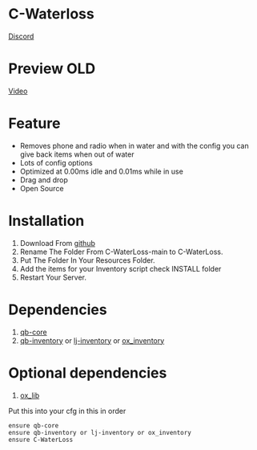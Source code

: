 # C-Waterloss
[Discord](https://discord.gg/YvThXdz59G)


# Preview OLD
[Video](https://streamable.com/por9u4)

# Feature
- Removes phone and radio when in water and with the config you can give back items when out of water
- Lots of config options
- Optimized at 0.00ms idle and 0.01ms while in use
- Drag and drop
- Open Source

# Installation
1. Download From [github](https://github.com/SirCyirx/C-WaterLoss)
2. Rename The Folder From C-WaterLoss-main to C-WaterLoss.
3. Put The Folder In Your Resources Folder.
4. Add the items for your Inventory script check INSTALL folder
5. Restart Your Server.

# Dependencies
1. [qb-core](https://github.com/qbcore-framework/qb-core)
2. [qb-inventory](https://github.com/qbcore-framework/qb-inventory/releases/tag/v1) or [lj-inventory](https://github.com/loljoshie/lj-inventory/releases/tag/1.2) or [ox_inventory](https://github.com/overextended/ox_inventory)

# Optional dependencies
1. [ox_lib](https://github.com/overextended/ox_lib/releases) 

Put this into your cfg in this in order
```
ensure qb-core
ensure qb-inventory or lj-inventory or ox_inventory
ensure C-WaterLoss
```